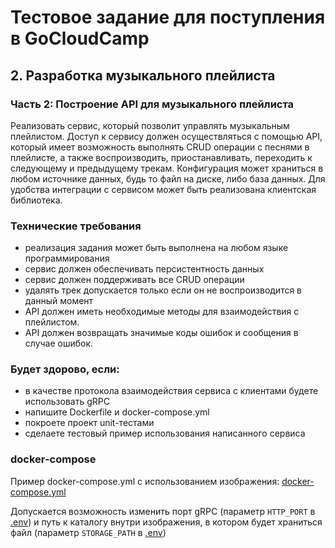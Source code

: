 # Тестовое задание для поступления в GoCloudCamp

## 2. Разработка музыкального плейлиста

### Часть 2: Построение API для музыкального плейлиста

Реализовать сервис, который позволит управлять музыкальным плейлистом. Доступ к сервису должен осуществляться с помощью API, который имеет возможность выполнять CRUD операции с песнями в плейлисте, а также воспроизводить, приостанавливать, переходить к следующему и предыдущему трекам. Конфигурация может храниться в любом источнике данных, будь то файл на диске, либо база данных. Для удобства интеграции с сервисом может быть реализована клиентская библиотека.

### Технические требования

* реализация задания может быть выполнена на любом языке программирования
* сервис должен обеспечивать персистентность данных
* сервис должен поддерживать все CRUD операции
* удалять трек допускается только если он не воспроизводится в данный момент
* API должен иметь необходимые методы для взаимодействия с плейлистом.
* API должен возвращать значимые коды ошибок и сообщения в случае ошибок.


### Будет здорово, если:
* в качестве протокола взаимодействия сервиса с клиентами будете использовать gRPC
* напишите Dockerfile и docker-compose.yml
* покроете проект unit-тестами
* сделаете тестовый пример использования написанного сервиса

### docker-compose
Пример docker-compose.yml с использованием изображения: [docker-compose.yml](https://github.com/Wani4ka/gocloudcamp-web-base/blob/master/docker-compose.yml)

Допускается возможность изменить порт gRPC (параметр `HTTP_PORT` в [.env](https://github.com/Wani4ka/gocloudcamp-web-base/blob/master/.env.example)) и путь к каталогу внутри изображения, в котором будет храниться файл (параметр `STORAGE_PATH` в [.env](https://github.com/Wani4ka/gocloudcamp-web-base/blob/master/.env.example))
